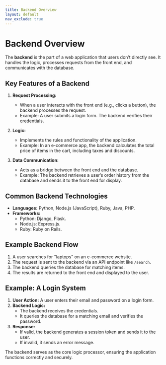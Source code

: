 ```yaml
---
title: Backend Overview
layout: default
nav_exclude: true
---
```


# Backend Overview

The **backend** is the part of a web application that users don’t directly see. It handles the logic, processes requests from the front end, and communicates with the database.

## Key Features of a Backend

1. **Request Processing:**
   - When a user interacts with the front end (e.g., clicks a button), the backend processes the request.
   - Example: A user submits a login form. The backend verifies their credentials.

2. **Logic:**
   - Implements the rules and functionality of the application.
   - Example: In an e-commerce app, the backend calculates the total price of items in the cart, including taxes and discounts.

3. **Data Communication:**
   - Acts as a bridge between the front end and the database.
   - Example: The backend retrieves a user’s order history from the database and sends it to the front end for display.


## Common Backend Technologies

- **Languages:** Python, Node.js (JavaScript), Ruby, Java, PHP.
- **Frameworks:**
  - Python: Django, Flask.
  - Node.js: Express.js.
  - Ruby: Ruby on Rails.


## Example Backend Flow

1. A user searches for "laptops" on an e-commerce website.
2. The request is sent to the backend via an API endpoint like `/search`.
3. The backend queries the database for matching items.
4. The results are returned to the front end and displayed to the user.


## Example: A Login System

1. **User Action:** A user enters their email and password on a login form.
2. **Backend Logic:**
   - The backend receives the credentials.
   - It queries the database for a matching email and verifies the password.
3. **Response:**
   - If valid, the backend generates a session token and sends it to the user.
   - If invalid, it sends an error message.

The backend serves as the core logic processor, ensuring the application functions correctly and securely.
